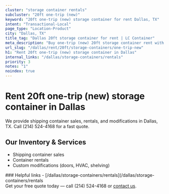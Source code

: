 ```yaml
---
cluster: "storage container rentals"
subcluster: "20ft one-trip (new)"
keyword: "20ft one-trip (new) storage container for rent Dallas, TX"
intent: "Transactional-Local"
page_type: "Location-Product"
city: "Dallas, TX"
title_tag: "Dallas 20ft storage container for rent | LC Container"
meta_description: "Buy one-trip (new) 20ft storage container rent with local delivery in Dallas, TX. LC Container — local Since 2003. Request a fast quote today."
url_slug: "/dallas/rent/20ft/storage-containers/one-trip-new"
h1: "Rent 20ft one-trip (new) storage container in Dallas"
internal_links: "/dallas/storage-containers/rentals"
priority: 3
notes: "1"
noindex: true
---
```


# Rent 20ft one-trip (new) storage container in Dallas

We provide shipping container sales, rentals, and modifications in Dallas, TX. Call (214) 524-4168 for a fast quote.

## Our Inventory & Services
- Shipping container sales
- Container rentals
- Custom modifications (doors, HVAC, shelving)

<div data-section="internal-links">
### Helpful links
- [/dallas/storage-containers/rentals](/dallas/storage-containers/rentals
</div>

<div data-section="cta">
Get your free quote today — call (214) 524-4168 or <a href="/contact">contact us</a>.
</div>

<script type="application/ld+json">{"@context":"https://schema.org","@type":"FAQPage","mainEntity":[{"@type":"Question","name":"How much does delivery cost in Dallas, TX?","acceptedAnswer":{"@type":"Answer","text":"Delivery costs vary by distance and container size. Most deliveries in Dallas, TX range from $150-$300. Call (214) 524-4168 for an exact quote based on your specific location."}},{"@type":"Question","name":"Do you offer financing or payment plans?","acceptedAnswer":{"@type":"Answer","text":"We accept major credit cards, checks, and can discuss commercial terms for bulk purchases. Call (214) 524-4168 to discuss options."}},{"@type":"Question","name":"Can you customize containers in Dallas, TX?","acceptedAnswer":{"@type":"Answer","text":"Yes — we perform modifications like doors, HVAC, insulation, and shelving. Request a custom quote at (214) 524-4168 or via our contact form."}}]}</script>
